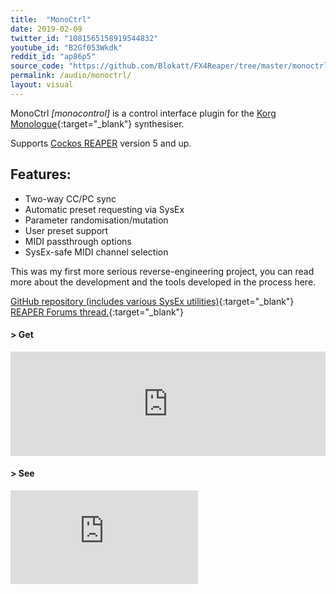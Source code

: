 ```yaml
---
title:  "MonoCtrl"
date: 2019-02-09
twitter_id: "1081565158919544832"
youtube_id: "B2Gf053Wkdk"
reddit_id: "ap86p5"
source_code: "https://github.com/Blokatt/FX4Reaper/tree/master/monoctrl"
permalink: /audio/monoctrl/
layout: visual
---
```

MonoCtrl _[monocontrol]_ is a control interface plugin for the [Korg Monologue](https://www.korg.com/us/products/synthesizers/monologue/){:target="_blank"}   synthesiser. 

Supports [Cockos REAPER](https://www.reaper.fm/) version 5 and up.

## Features:   
- Two-way CC/PC sync
- Automatic preset requesting via SysEx
- Parameter randomisation/mutation
- User preset support
- MIDI passthrough options
- SysEx-safe MIDI channel selection

This was my first more serious reverse-engineering project, you can read more about the development and the tools developed in the process here.

[GitHub repository (includes various SysEx utilities)](https://github.com/Blokatt/FX4Reaper/tree/master/monoctrl){:target="_blank"}   
[REAPER Forums thread.](https://forum.cockos.com/showthread.php?t=217123){:target="_blank"}
<div class="subsection">
<h4 class="visual-title">&gt; Get</h4>    
<div class="dashed-border">
<iframe src="https://itch.io/embed/368405?linkback=true&amp;dark=true" width="100%" height="167" frameborder="0"></iframe></div>
</div>

<div class="subsection">
<h4 class="visual-title">&gt; See</h4>    
<div class="dashed-border">
<div class='embed-container'><iframe src='https://www.youtube.com/embed/B2Gf053Wkdk' frameborder='0' allowfullscreen></iframe></div>
</div>
</div>


